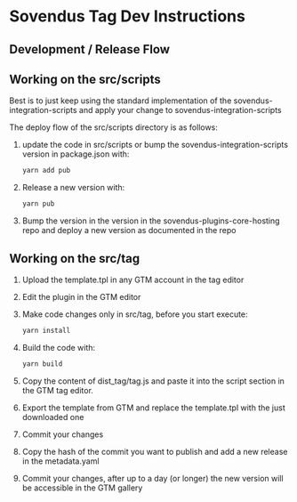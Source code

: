 # Sovendus Tag Dev Instructions

## Development / Release Flow

## Working on the src/scripts

Best is to just keep using the standard implementation of the sovendus-integration-scripts and apply your change to sovendus-integration-scripts

The deploy flow of the src/scripts directory is as follows:

1. update the code in src/scripts or bump the sovendus-integration-scripts version in package.json with:

    ```bash
    yarn add pub
    ```

2. Release a new version with:

    ```bash
    yarn pub
    ```

3. Bump the version in the version in the sovendus-plugins-core-hosting repo and deploy a new version as documented in the repo

## Working on the src/tag

1. Upload the template.tpl in any GTM account in the tag editor
2. Edit the plugin in the GTM editor
3. Make code changes only in src/tag, before you start execute:

    ```bash
    yarn install
    ```

4. Build the code with:

    ```bash
    yarn build
    ```

5. Copy the content of dist_tag/tag.js and paste it into the script section in the GTM tag editor.
6. Export the template from GTM and replace the template.tpl with the just downloaded one
7. Commit your changes
8. Copy the hash of the commit you want to publish and add a new release in the metadata.yaml
9. Commit your changes, after up to a day (or longer) the new version will be accessible in the GTM gallery
